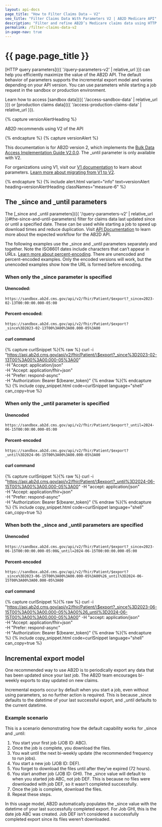 ```yaml
---
layout: api-docs
page_title: "How to Filter Claims Data – V2"
seo_title: "Filter Claims Data With Parameters V2 | AB2D Medicare API"
description: "Filter and refine AB2D’s Medicare claims data using HTTP query parameters such as _until, available only with version 2."
permalink: /filter-claims-data-v2
in-page-nav: true
---
```


# {{ page.page_title }}

[HTTP query parameters]({{ '/query-parameters-v2' | relative_url }}) can help you efficiently maximize the value of the AB2D API. The default behavior of parameters supports the incremental export model and varies depending on your API version. You can use parameters while starting a job request in the sandbox or production environment. 

Learn how to access [sandbox data]({{ '/access-sandbox-data' | relative_url }}) or [production claims data]({{ '/access-production-claims-data' | relative_url }}).

{% capture versionAlertHeading %}
  <p class="usa-alert__heading text-bold">
    AB2D recommends using V2 of the API
  </p>
{% endcapture %}
{% capture versionAlert %}
    <p>
        This documentation is for AB2D version 2, which implements the <a href="https://hl7.org/fhir/uv/bulkdata/" target="_blank" rel="noopener">Bulk Data Access Implementation Guide V2.0.0</a>. The _until parameter is only available with V2. 
    </p>
    <p>    
        For organizations using V1, visit our <a href="{{ '/filter-claims-data-v1' | relative_url }}">V1 documentation</a> to learn about parameters. <a href="https://github.com/CMSgov/ab2d-pdp-documentation/raw/main/AB2D%20STU3-R4%20Migration%20Guide%20Final.xlsx" target="_blank" rel="noopener">Learn more about migrating from V1 to V2</a>.
    </p>
{% endcapture %}
{% include alert.html variant="info" text=versionAlert heading=versionAlertHeading classNames="measure-6" %}

## The _since and _until parameters

The [_since and _until parameters]({{ '/query-parameters-v2' | relative_url }}#the-since-and-until-parameters) filter for claims data last updated since or until a specified date. These can be used while starting a job to speed up download times and reduce duplication. Visit <a href="{{ '/api-documentation' | relative_url }}#expected-workflow">API Documentation</a> to learn more about the expected workflow for the AB2D API. 

The following examples use the _since and _until parameters separately and together. Note the ISO8601 dates include characters that can’t appear in URLs. [Learn more about percent-encoding](https://en.wikipedia.org/wiki/Percent-encoding). There are unencoded and percent-encoded examples. Only the encoded versions will work, but the unencoded examples show how the URL is formed before encoding.

### When only the _since parameter is specified

#### Unencoded: 

`https://sandbox.ab2d.cms.gov/api/v2/fhir/Patient/$export?_since=2023-02-13T00:00:00.000-05:00`

#### Percent-encoded: 

`https://sandbox.ab2d.cms.gov/api/v2/fhir/Patient/$export?_since%3D2023-02-13T00%3A00%3A00.000-05%3A00`

#### curl command

{% capture curlSnippet %}{% raw %}
curl -i "https://api.ab2d.cms.gov/api/v2/fhir/Patient/\$export?_since%3D2023-02-13T00%3A00%3A00.000-05%3A00" \
-H "Accept: application/json" \
-H "Accept: application/fhir+json" \
-H "Prefer: respond-async" \
-H "Authorization: Bearer ${bearer_token}"
{% endraw %}{% endcapture %}
{% include copy_snippet.html code=curlSnippet language="shell" can_copy=true %}

### When only the _until parameter is specified

#### Unencoded

`https://sandbox.ab2d.cms.gov/api/v2/fhir/Patient/$export?_until=2024-06-15T00:00:00.000-05:00`

#### Percent-encoded

`https://sandbox.ab2d.cms.gov/api/v2/fhir/Patient/$export?_until%3D2024-06-15T00%3A00%3A00.000-05%3A00`

#### curl command

{% capture curlSnippet %}{% raw %}
curl -i "https://api.ab2d.cms.gov/api/v2/fhir/Patient/\$export?_until%3D2024-06-15T00%3A00%3A00.000-05%3A00" \-H "accept: application/json" \
-H "Accept: application/fhir+json" \
-H "Prefer: respond-async" \
-H "Authorization: Bearer ${bearer_token}"
{% endraw %}{% endcapture %}
{% include copy_snippet.html code=curlSnippet language="shell" can_copy=true %}

### When both the _since and _until parameters are specified

#### Unencoded

`https://sandbox.ab2d.cms.gov/api/v2/fhir/Patient/$export?_since=2023-06-15T00:00:00.000-05:00&_until=2024-06-15T00:00:00.000-05:00`

#### Percent-encoded

`https://sandbox.ab2d.cms.gov/api/v2/fhir/Patient/$export?_since%3D2023-06-15T00%3A00%3A00.000-05%3A00%26_until%3D2024-06-15T00%3A00%3A00.000-05%3A00`

#### curl command

{% capture curlSnippet %}{% raw %}
curl -i "https://api.ab2d.cms.gov/api/v2/fhir/Patient/\$export?_since%3D2023-06-15T00%3A00%3A00.000-05%3A00%26_until%3D2024-06-15T00%3A00%3A00.000-05%3A00" \-H "accept: application/json" \
-H "Accept: application/fhir+json" \
-H "Prefer: respond-async" \
-H "Authorization: Bearer ${bearer_token}"
{% endraw %}{% endcapture %}
{% include copy_snippet.html code=curlSnippet language="shell" can_copy=true %}

## Incremental export model
One recommended way to use AB2D is to periodically export any data that has been updated since your last job. The AB2D team encourages bi-weekly exports to stay updated on new claims.

Incremental exports occur by default when you start a job, even without using parameters, so no further action is required. This is because _since defaults to the datetime of your last successful export, and _until defaults to the current datetime. 

### Example scenario

This is a scenario demonstrating how the default capability works for _since and _until:

1. You start your first job (JOB ID: ABC). 
2. Once the job is complete, you download the files.
3. You wait until the next bi-weekly update (the recommended frequency to run jobs).
4. You start a new job (JOB ID: DEF). 
5. You forget to download the files until after they’ve expired (72 hours).
6. You start another job (JOB ID: GHI). The _since value will default to when you started job ABC, not job DEF. This is because no files were downloaded with job DEF, so it wasn’t completed successfully.
7. Once the job is complete, download the files.
8. Repeat these steps.

In this usage model, AB2D automatically populates the _since value with the datetime of your last successfully completed export. For Job GHI, this is the date job ABC was created. Job DEF isn’t considered a successfully completed export since its files weren’t downloaded.
